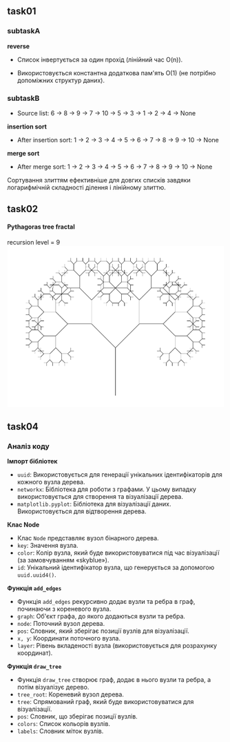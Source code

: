 ## task01 ##
### subtaskA ###

**reverse**

- Список інвертується за один прохід (лінійний час O(n)).

- Використовується константна додаткова пам'ять O(1) (не потрібно допоміжних структур даних).

### subtaskB ###

- Source list:
6 -> 8 -> 9 -> 7 -> 10 -> 5 -> 3 -> 1 -> 2 -> 4 -> None

**insertion sort**

- After insertion sort:
1 -> 2 -> 3 -> 4 -> 5 -> 6 -> 7 -> 8 -> 9 -> 10 -> None

**merge sort**

- After merge sort:
1 -> 2 -> 3 -> 4 -> 5 -> 6 -> 7 -> 8 -> 9 -> 10 -> None

Сортування злиттям ефективніше для довгих списків завдяки логарифмічній складності ділення і лінійному злиттю.


## task02 ##
#### Pythagoras tree fractal ####
recursion level = 9
![img.png](assets/img.png)


## task04 ##
### Аналіз коду ###
**Імпорт бібліотек**

- `uuid`: Використовується для генерації унікальних ідентифікаторів для кожного вузла дерева.
- `networkx`: Бібліотека для роботи з графами. У цьому випадку використовується для створення та візуалізації дерева.
- `matplotlib.pyplot`: Бібліотека для візуалізації даних. Використовується для відтворення дерева.

**Клас Node**
- Клас `Node` представляє вузол бінарного дерева.
- `key`: Значення вузла.
- `color`: Колір вузла, який буде використовуватися під час візуалізації (за замовчуванням «skyblue»).
- `id`: Унікальний ідентифікатор вузла, що генерується за допомогою `uuid.uuid4()`.

**Функція `add_edges`**
- Функція `add_edges` рекурсивно додає вузли та ребра в граф, починаючи з кореневого вузла.
- `graph`: Об'єкт графа, до якого додаються вузли та ребра.
- `node`: Поточний вузол дерева.
- `pos`: Словник, який зберігає позиції вузлів для візуалізації.
- `x, y`: Координати поточного вузла.
- `layer`: Рівень вкладеності вузла (використовується для розрахунку координат).

**Функція `draw_tree`**
- Функція `draw_tree` створює граф, додає в нього вузли та ребра, а потім візуалізує дерево.
- `tree_root`: Кореневий вузол дерева.
- `tree`: Спрямований граф, який буде використовуватися для візуалізації.
- `pos`: Словник, що зберігає позиції вузлів.
- `colors`: Список кольорів вузлів.
- `labels`: Словник міток вузлів.